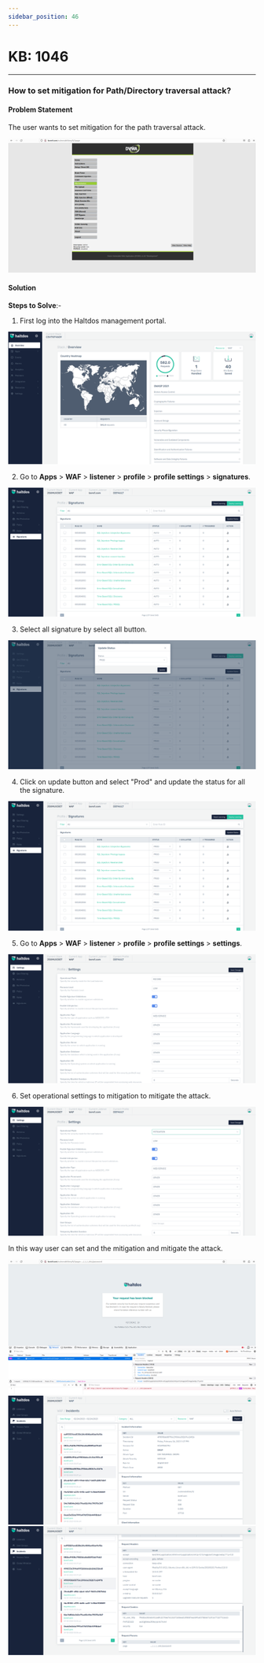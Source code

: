 ```yaml
---
sidebar_position: 46
---
```


# KB: 1046
-----------

### **How to set mitigation for Path/Directory traversal attack?**

#### **Problem Statement**

The user wants to set  mitigation for the path traversal attack.

![kb-1046](/img/waf/v7/kb/browser_kb_1046_1.png)

#### **Solution**

**Steps to Solve**:-

1. First log into the Haltdos management portal.

![kb-1046](/img/waf/v7/kb/overview_kb_1046_9.png)

2. Go to **Apps** > **WAF** > **listener** > **profile** > **profile settings** > **signatures**.

![kb-1046](/img/waf/v7/kb/signature_kb_1046_2.png)

 3. Select all signature by select all button.

![kb-1046](/img/waf/v7/kb/signature_kb_1046_3.png)

 4. Click on update button and select "Prod" and update the status for all the signature.

![kb-1046](/img/waf/v7/kb/signature_kb_1046_4.png)

 5. Go to **Apps** > **WAF** > **listener** > **profile** > **profile settings** > **settings**.

![kb-1046](/img/waf/v7/kb/settings_kb_1046_5.png)

 6. Set operational settings to mitigation to mitigate the attack.

![kb-1046](/img/waf/v7/kb/settings_kb_1046_6.png)

In this way user can set and the mitigation and mitigate the attack.

![kb-1046](/img/waf/v7/kb/browser_kb_1046_7.png)
![kb-1046](/img/waf/v7/kb/incident_kb_1046_8.png)
![kb-1046](/img/waf/v7/kb/incidents_kb_1046_9.png)

